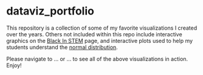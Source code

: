 # dataviz_portfolio

This repository is a collection of some of my favorite visualizations I created over the years. Others not included within this repo include interactive graphics on the [Black In STEM](https://www.blackinstem.net/list-demographics.html) page, and interactive plots used to help my students understand the [normal distribution](https://github.com/asizemore/ENM_375_lecture_code/tree/master/lecture_10_02_20_2020).

Please navigate to ... or ... to see all of the above visualizations in action. Enjoy!

